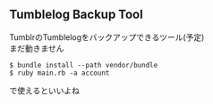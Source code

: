 ## Tumblelog Backup Tool

TumblrのTumblelogをバックアップできるツール(予定)  
まだ動きません

`$ bundle install --path vendor/bundle`  
`$ ruby main.rb -a account`

で使えるといいよね
